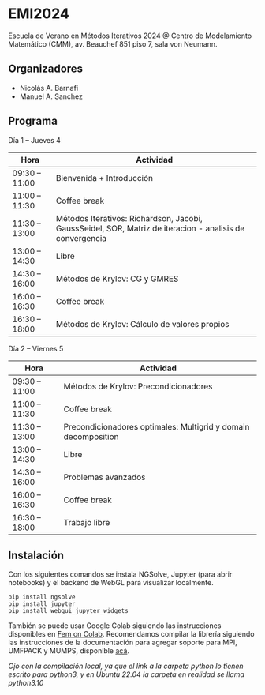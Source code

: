 # EMI2024
Escuela de Verano en Métodos Iterativos 2024 @ Centro de Modelamiento Matemático (CMM), av. Beauchef 851 piso 7, sala von Neumann.

## Organizadores
- Nicolás A. Barnafi
- Manuel A. Sanchez


## Programa
Día 1 – Jueves 4

| Hora          | Actividad |
| ------------- | --------- |
| 09:30 – 11:00 | Bienvenida + Introducción |
| 11:00 – 11:30 | Coffee break |
| 11:30 – 13:00 | Métodos Iterativos: Richardson, Jacobi, GaussSeidel, SOR, Matriz de iteracion - analisis de convergencia |
| 13:00 – 14:30 | Libre |
| 14:30 – 16:00 | Métodos de Krylov: CG y GMRES |
| 16:00 – 16:30 | Coffee break |
| 16:30 – 18:00 | Métodos de Krylov: Cálculo de valores propios |

Día 2 – Viernes 5

| Hora          | Actividad |
| ------------- | --------- |
| 09:30 – 11:00 |Métodos de Krylov: Precondicionadores |
| 11:00 – 11:30 |Coffee break |
| 11:30 – 13:00 |Precondicionadores optimales: Multigrid y domain decomposition |
| 13:00 – 14:30 |Libre |
| 14:30 – 16:00 |Problemas avanzados |
| 16:00 – 16:30 |Coffee break |
| 16:30 – 18:00 |Trabajo libre |


## Instalación

Con los siguientes comandos se instala NGSolve, Jupyter (para abrir notebooks) y el backend de WebGL para visualizar localmente. 

    pip install ngsolve
    pip install jupyter
    pip install webgui_jupyter_widgets

También se puede usar Google Colab siguiendo las instrucciones disponibles en [Fem on Colab](https://fem-on-colab.github.io/packages.html). Recomendamos compilar la librería siguiendo las instrucciones de la documentación para agregar soporte para MPI, UMFPACK y MUMPS, disponible [acá](https://docu.ngsolve.org/latest/install/installlinux.html).

*Ojo con la compilación local, ya que el link a la carpeta python lo tienen escrito para python3, y en Ubuntu 22.04 la carpeta en realidad se llama python3.10*
